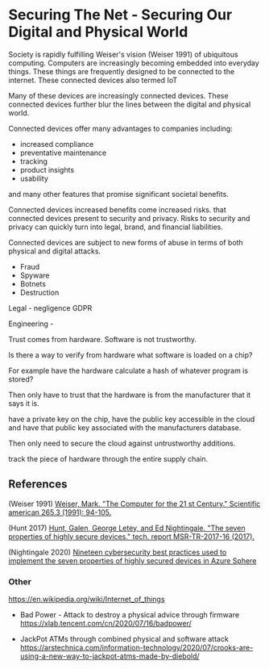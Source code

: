 # Securing The Net - Securing Our Digital and Physical World

Society is rapidly fulfilling Weiser's vision (Weiser 1991) of ubiquitous computing. Computers are increasingly becoming embedded into everyday things. These things are frequently designed to be connected to the internet. These connected devices also termed IoT 


Many of these devices are increasingly connected devices. These connected devices further blur the lines between the digital and physical world.

Connected devices offer many advantages to companies including:

- increased compliance
- preventative maintenance
- tracking
- product insights
- usability

and many other features that promise significant societal benefits.


Connected devices increased benefits come increased risks.  that connected devices present to security and privacy. Risks to security and privacy can quickly turn into legal, brand, and financial liabilities.

Connected devices are subject to new forms of abuse in terms of both physical and digital attacks.

- Fraud
- Spyware
- Botnets
- Destruction


Legal - negligence
GDPR

Engineering - 


Trust comes from hardware. Software is not trustworthy.

Is there a way to verify from hardware what software is loaded on a chip?

For example have the hardware calculate a hash of whatever program is stored?

Then only have to trust that the hardware is from the manufacturer that it says it is. 

have a private key on the chip, have the public key accessible in the cloud and have that public key associated with the manufacturers database.

Then only need to secure the cloud against untrustworthy additions.

track the piece of hardware through the entire supply chain.



## References

(Weiser 1991) [Weiser, Mark. "The Computer for the 21 st Century." Scientific american 265.3 (1991): 94-105.](https://raw.github.com/wandyezj/reference/master/the-computer-for-the-21st-century.pdf)


(Hunt 2017) [Hunt, Galen, George Letey, and Ed Nightingale. "The seven properties of highly secure devices." tech. report MSR-TR-2017-16 (2017).](https://www.microsoft.com/en-us/research/wp-content/uploads/2017/03/SevenPropertiesofHighlySecureDevices.pdf)

(Nightingale 2020) [Nineteen cybersecurity best
practices used to implement the
seven properties of highly
secured devices in Azure Sphere](https://azure.microsoft.com/mediahandler/files/resourcefiles/best-practices-for-implementing-seven-properties-in-azure-sphere/Best%20practices%20for%20implementing%20seven%20properties%20in%20Azure%20Sphere_updated.pdf)

### Other

https://en.wikipedia.org/wiki/Internet_of_things

- Bad Power - Attack to destroy a physical advice through firmware
https://xlab.tencent.com/cn/2020/07/16/badpower/

- JackPot ATMs through combined physical and software attack
https://arstechnica.com/information-technology/2020/07/crooks-are-using-a-new-way-to-jackpot-atms-made-by-diebold/
